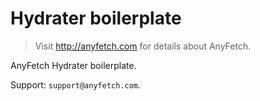 # Hydrater boilerplate
> Visit http://anyfetch.com for details about AnyFetch.

AnyFetch Hydrater boilerplate.

Support: `support@anyfetch.com`.
